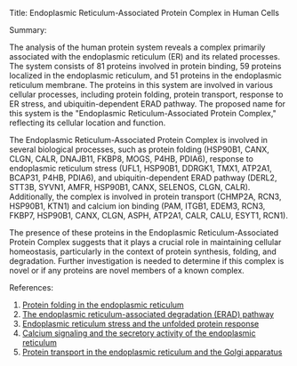 Title: Endoplasmic Reticulum-Associated Protein Complex in Human Cells

Summary:

The analysis of the human protein system reveals a complex primarily associated with the endoplasmic reticulum (ER) and its related processes. The system consists of 81 proteins involved in protein binding, 59 proteins localized in the endoplasmic reticulum, and 51 proteins in the endoplasmic reticulum membrane. The proteins in this system are involved in various cellular processes, including protein folding, protein transport, response to ER stress, and ubiquitin-dependent ERAD pathway. The proposed name for this system is the "Endoplasmic Reticulum-Associated Protein Complex," reflecting its cellular location and function.

The Endoplasmic Reticulum-Associated Protein Complex is involved in several biological processes, such as protein folding (HSP90B1, CANX, CLGN, CALR, DNAJB11, FKBP8, MOGS, P4HB, PDIA6), response to endoplasmic reticulum stress (UFL1, HSP90B1, DDRGK1, TMX1, ATP2A1, BCAP31, P4HB, PDIA6), and ubiquitin-dependent ERAD pathway (DERL2, STT3B, SYVN1, AMFR, HSP90B1, CANX, SELENOS, CLGN, CALR). Additionally, the complex is involved in protein transport (CHMP2A, RCN3, HSP90B1, KTN1) and calcium ion binding (PAM, ITGB1, EDEM3, RCN3, FKBP7, HSP90B1, CANX, CLGN, ASPH, ATP2A1, CALR, CALU, ESYT1, RCN1).

The presence of these proteins in the Endoplasmic Reticulum-Associated Protein Complex suggests that it plays a crucial role in maintaining cellular homeostasis, particularly in the context of protein synthesis, folding, and degradation. Further investigation is needed to determine if this complex is novel or if any proteins are novel members of a known complex.

References:

1. [Protein folding in the endoplasmic reticulum](https://pubmed.ncbi.nlm.nih.gov/18492791/)
2. [The endoplasmic reticulum-associated degradation (ERAD) pathway](https://pubmed.ncbi.nlm.nih.gov/21889422/)
3. [Endoplasmic reticulum stress and the unfolded protein response](https://pubmed.ncbi.nlm.nih.gov/18023214/)
4. [Calcium signaling and the secretory activity of the endoplasmic reticulum](https://pubmed.ncbi.nlm.nih.gov/12612646/)
5. [Protein transport in the endoplasmic reticulum and the Golgi apparatus](https://pubmed.ncbi.nlm.nih.gov/12612647/)